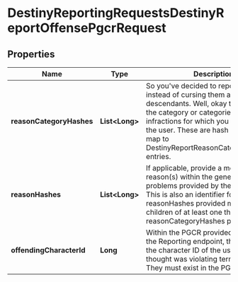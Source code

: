 
# DestinyReportingRequestsDestinyReportOffensePgcrRequest

## Properties
Name | Type | Description | Notes
------------ | ------------- | ------------- | -------------
**reasonCategoryHashes** | **List&lt;Long&gt;** | So you&#39;ve decided to report someone instead of cursing them and their descendants. Well, okay then. This is the category or categorie(s) of infractions for which you are reporting the user. These are hash identifiers that map to DestinyReportReasonCategoryDefinition entries. |  [optional]
**reasonHashes** | **List&lt;Long&gt;** | If applicable, provide a more specific reason(s) within the general category of problems provided by the reasonHash. This is also an identifier for a reason. All reasonHashes provided must be children of at least one the reasonCategoryHashes provided. |  [optional]
**offendingCharacterId** | **Long** | Within the PGCR provided when calling the Reporting endpoint, this should be the character ID of the user that you thought was violating terms of use. They must exist in the PGCR provided. |  [optional]




